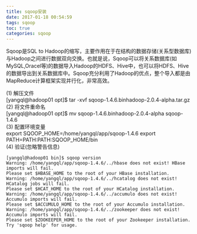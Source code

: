 ```yaml
---
title: sqoop安装
date: 2017-01-18 00:54:59
tags: sqoop
toc: true
categories: sqoop
---
```

Sqoop是SQL to Hadoop的缩写，主要作用在于在结构的数据存储(关系型数据库)与Hadoop之间进行数据双向交换。也就是说，Sqoop可以将关系数据库(如MySQL,Oracel等)的数据导入Hadoop的HDFS、Hive中，也可以将HDFS、Hive的数据导出到关系数据库中。Sqoop充分利用了Hadoop的优点，整个导入都是由MapReduce计算框架实现并行化，非常高效。
<!-- more -->
(1) 解压文件  
[yangql@hadoop01 opt]$ tar -xvf sqoop-1.4.6.binhadoop-2.0.4-alpha.tar.gz  
(2) 将文件重命名  
[yangql@hadoop01 opt]$ mv sqoop-1.4.6.binhadoop-2.0.4-alpha sqoop-1.4.6  
(3) 配置环境变量  
export SQOOP_HOME=/home/yangql/app/sqoop-1.4.6
export PATH=PATH:PATH:SQOOP_HOME/bin  
(4) 验证(忽略警告信息)
```
[yangql@hadoop01 bin]$ sqoop version
Warning: /home/yangql/app/sqoop-1.4.6/../hbase does not exist! HBase imports will fail.
Please set $HBASE_HOME to the root of your HBase installation.
Warning: /home/yangql/app/sqoop-1.4.6/../hcatalog does not exist! HCatalog jobs will fail.
Please set $HCAT_HOME to the root of your HCatalog installation.
Warning: /home/yangql/app/sqoop-1.4.6/../accumulo does not exist! Accumulo imports will fail.
Please set $ACCUMULO_HOME to the root of your Accumulo installation.
Warning: /home/yangql/app/sqoop-1.4.6/../zookeeper does not exist! Accumulo imports will fail.
Please set $ZOOKEEPER_HOME to the root of your Zookeeper installation.
Try 'sqoop help' for usage.
```
